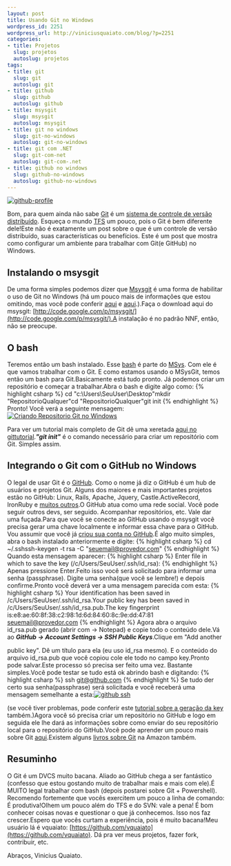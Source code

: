 ```yaml
--- 
layout: post
title: Usando Git no Windows
wordpress_id: 2251
wordpress_url: http://viniciusquaiato.com/blog/?p=2251
categories: 
- title: Projetos
  slug: projetos
  autoslug: projetos
tags: 
- title: git
  slug: git
  autoslug: git
- title: github
  slug: github
  autoslug: github
- title: msysgit
  slug: msysgit
  autoslug: msysgit
- title: git no windows
  slug: git-no-windows
  autoslug: git-no-windows
- title: git com .NET
  slug: git-com-net
  autoslug: git-com-.net
- title: github no windows
  slug: github-no-windows
  autoslug: github-no-windows
---
```



[![](http://viniciusquaiato.com/images_posts/github-profile-200x300.png "github-profile")](http://viniciusquaiato.com/images_posts/github-profile.png)

Bom, para quem ainda não sabe [Git](http://git-scm.com/) é um [sistema de controle de versão distribuído](http://en.wikipedia.org/wiki/Distributed_Version_Control_System). Esqueça o mundo [TFS](http://en.wikipedia.org/wiki/Team_Foundation_Server) um pouco, pois o Git é bem diferente dele!Este não é exatamente um post sobre o que é um controle de versão distribuído, suas características ou benefícios. Este é um post que mostra como configurar um ambiente para trabalhar com Git(e GitHub) no Windows.

## Instalando o msysgit
De uma forma simples podemos dizer que [Msysgit](http://code.google.com/p/msysgit/) é uma forma de habilitar o uso de Git no Windows (há um pouco mais de informações que estou omitindo, mas você pode conferir [aqui](http://www.mingw.org/wiki/MSYS) e [aqui](http://www.ohloh.net/p/msysgit).).Faça o download aqui do msysgit: [http://code.google.com/p/msysgit/](http://code.google.com/p/msysgit/).A instalação é no padrão NNF, então, não se preocupe.

## O bash


Teremos então um bash instalado. Esse [bash](http://www.gnu.org/software/bash/) é parte do [MSys](http://www.mingw.org/wiki/MSYS). Com ele é que vamos trabalhar com o Git. E como estamos usando o MSysGit, temos então um bash para Git.Basicamente está tudo pronto. Já podemos criar um repositório e começar a trabalhar.Abra o bash e digite algo como:
{% highlight csharp %}
cd "c:\Users\SeuUser\Desktop"mkdir "RepositorioQualquer"cd "RepositorioQualquer"git init
{% endhighlight %}
Pronto! Você verá a seguinte mensagem:[![Criando Repositorio Git no Windows](http://viniciusquaiato.com/images_posts/Criando-Repositorio-300x87.png "Criando Repositorio Git no Windows")](http://viniciusquaiato.com/images_posts/Criando-Repositorio.png)

Para ver um tutorial mais completo de Git dê uma xeretada [aqui no gittutorial](http://www.kernel.org/pub/software/scm/git/docs/gittutorial.html)._**"git init"**_ é o comando necessário para criar um repositório com Git. Simples assim.

## Integrando o Git com o GitHub no Windows
O legal de usar Git é o [GitHub](http://github.com). Como o nome já diz o GitHub é um hub de usuários e projetos Git. Alguns dos maiores e mais importantes projetos estão no GitHub: Linux, Rails, Apache, Jquery, Castle.ActiveRecord, IronRuby e [muitos outros](https://github.com/repositories).O GitHub atua como uma rede social. Você pode seguir outros devs, ser seguido. Acompanhar repositórios, etc. Vale dar uma fuçada.Para que você se conecte ao GitHub usando o msysgit você precisa gerar uma chave localmente e informar essa chave para o GitHub. Vou assumir que você já [criou sua conta no GitHub](https://github.com/signup/free).É algo muito simples, abra o bash instalado anteriormente e digite:
{% highlight csharp %}
cd ~/.sshssh-keygen -t rsa -C "seuemail@provedor.com"
{% endhighlight %}
Quando esta mensagem aparecer:
{% highlight csharp %}
Enter file in which to save the key (/c/Users/SeuUser/.ssh/id_rsa):
{% endhighlight %}
Apenas pressione Enter.Feito isso você será solicitado para informar uma senha (passphrase). Digite uma senha(que você se lembre!) e depois confirme.Pronto você deverá ver a uma mensagem parecida com esta:
{% highlight csharp %}
Your identification has been saved in /c/Users/SeuUser/.ssh/id_rsa.Your 
public key has been saved in /c/Users/SeuUser/.ssh/id_rsa.pub.The key fingerprint is:e8:ae:60:8f:38:c2:98:1d:6d:84:60:8c:9e:dd:47:81 seuemail@provedor.com
{% endhighlight %}
Agora abra o arquivo id_rsa.pub gerado (abrir com -> Notepad) e copie todo o conteúdo dele.Vá ao **_GitHub -> Account Settings -> SSH Public Keys_**.Clique em "Add another 


public key". Dê um título para ela (eu uso id_rsa mesmo). E o conteúdo do arquivo id_rsa.pub que você copiou cole ele todo no campo key.Pronto pode salvar.Este processo só precisa ser feito uma vez. Bastante simples.Você pode testar se tudo está ok abrindo bash e digitando:
{% highlight csharp %}
ssh git@github.com
{% endhighlight %}
Se tudo der certo sua senha(passphrase) será solicitada e você receberá uma mensagem semelhante a esta:[![github ssh](http://viniciusquaiato.com/images_posts/ssh-300x39.png "github ssh")](http://viniciusquaiato.com/images_posts/ssh.png)

(se você tiver problemas, pode conferir este [tutorial sobre a geração da key](http://help.github.com/msysgit-key-setup/) também.)Agora você só precisa criar um repositório no GitHub e logo em seguida ele lhe dará as informações sobre como enviar do seu repositório local para o repositório do GitHub.Você pode aprender um pouco mais sobre Git [aqui](http://www.kernel.org/pub/software/scm/git/docs/gittutorial.html).Existem alguns [livros sobre Git](http://www.amazon.co.uk/s/ref=nb_sb_noss?url=search-alias%3Daps&field-keywords=git&x=0&y=0) na Amazon também.

## Resuminho
O Git é um DVCS muito bacana. Aliado ao GitHub chega a ser fantástico (confesso que estou gostando muito de trabalhar mais e mais com ele).É MUITO legal trabalhar com bash (depois postarei sobre Git + Powershell). Recomendo fortemente que vocês exercitem um pouco a linha de comando: É produtiva!Olhem um pouco além do TFS e do SVN: vale a pena! É bom conhecer coisas novas e questionar o que já conhecemos. Isso nos faz crescer.Espero que vocês curtam a experiência, pois é muito bacana!Meu usuário lá é vquaiato: [https://github.com/vquaiato](https://github.com/vquaiato). Dá pra ver meus projetos, fazer fork, contribuir, etc.

Abraços,
Vinicius Quaiato.
